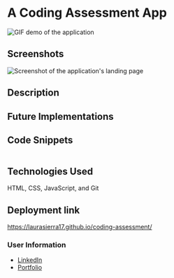 # A Coding Assessment App

![GIF demo of the application]()

## Screenshots
![Screenshot of the application's landing page]()

## Description


## Future Implementations


## Code Snippets

```

```



## Technologies Used

HTML, CSS, JavaScript, and Git

## Deployment link

https://laurasierra17.github.io/coding-assessment/

### User Information
- [LinkedIn](https://www.linkedin.com/in/laurasierra2022)
- [Portfolio](http://www.laura-sierra.com)